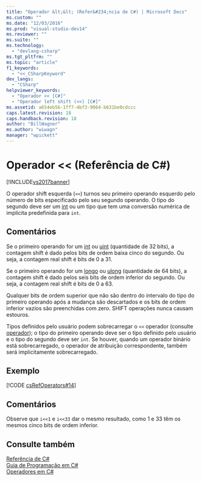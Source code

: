```yaml
---
title: "Operador &lt;&lt; (Refer&#234;ncia de C#) | Microsoft Docs"
ms.custom: ""
ms.date: "12/03/2016"
ms.prod: "visual-studio-dev14"
ms.reviewer: ""
ms.suite: ""
ms.technology: 
  - "devlang-csharp"
ms.tgt_pltfrm: ""
ms.topic: "article"
f1_keywords: 
  - "<<_CSharpKeyword"
dev_langs: 
  - "CSharp"
helpviewer_keywords: 
  - "Operador << [C#]"
  - "Operador left shift (<<) [C#]"
ms.assetid: a654eb56-1ff7-4bf3-9064-b631be0cdccc
caps.latest.revision: 18
caps.handback.revision: 18
author: "BillWagner"
ms.author: "wiwagn"
manager: "wpickett"
---
```

# Operador &lt;&lt; (Refer&#234;ncia de C#)
[!INCLUDE[vs2017banner](../../../csharp/includes/vs2017banner.md)]

O operador shift esquerda \(`<<`\) turnos seu primeiro operando esquerdo pelo número de bits especificado pelo seu segundo operando.  O tipo do segundo deve ser um  [int](../../../csharp/language-reference/keywords/int.md) ou um tipo que tem uma conversão numérica de implícita predefinida para `int`.  
  
## Comentários  
 Se o primeiro operando for um  [int](../../../csharp/language-reference/keywords/int.md) ou  [uint](../../../csharp/language-reference/keywords/uint.md) \(quantidade de 32 bits\), a contagem shift é dado pelos bits de ordem baixa cinco do segundo.  Ou seja, a contagem real shift é bits de 0 a 31.  
  
 Se o primeiro operando for um  [longo](../../../csharp/language-reference/keywords/long.md) ou  [ulong](../../../csharp/language-reference/keywords/ulong.md) \(quantidade de 64 bits\), a contagem shift é dado pelos seis bits de ordem inferior do segundo.  Ou seja, a contagem real shift é bits de 0 a 63.  
  
 Qualquer bits de ordem superior que não são dentro do intervalo do tipo do primeiro operando após a mudança são descartados e os bits de ordem inferior vazios são preenchidas com zero.  SHIFT operações nunca causam estouros.  
  
 Tipos definidos pelo usuário podem sobrecarregar o `<<` operador \(consulte  [operador](../../../csharp/language-reference/keywords/operator.md)\); o tipo do primeiro operando deve ser o tipo definido pelo usuário e o tipo do segundo deve ser `int`.  Se houver, quando um operador binário está sobrecarregado, o operador de atribuição correspondente, também será implicitamente sobrecarregado.  
  
## Exemplo  
 [!CODE [csRefOperators#14](../CodeSnippet/VS_Snippets_VBCSharp/csrefOperators#14)]  
  
## Comentários  
 Observe que `i<<1` e `i<<33` dar o mesmo resultado, como 1 e 33 têm os mesmos cinco bits de ordem inferior.  
  
## Consulte também  
 [Referência de C\#](../../../csharp/language-reference/index.md)   
 [Guia de Programação em C\#](../../../csharp/programming-guide/index.md)   
 [Operadores em C\#](../../../csharp/language-reference/operators/index.md)
